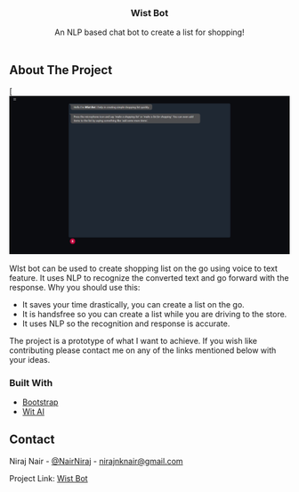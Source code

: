 <br />
<p align="center">
  <h3 align="center">Wist Bot</h3>
  <p align="center">
    An NLP based chat bot to create a list for shopping!
    <br />
    <br /
  </p>
</p>

<!-- ABOUT THE PROJECT -->
## About The Project

[![Product Name Screen Shot](dist/images/screenshot.png)

WIst bot can be used to create shopping list on the go using voice to text feature. It uses NLP to recognize the converted text and go forward with the response.
Why you should use this:
* It saves your time drastically, you can create a list on the go.
* It is handsfree so you can create a list while you are driving to the store.
* It uses NLP so the recognition and response is accurate.

The project is a prototype of what I want to achieve. If you wish like contributing please contact me on any of the links mentioned below with your ideas.

### Built With

* [Bootstrap](https://getbootstrap.com)
* [Wit AI](https://wit.ai/)


<!-- CONTACT -->
## Contact

Niraj Nair - [@NairNiraj](https://twitter.com/NairNiraj) - nirajnknair@gmail.com

Project Link: [Wist Bot](https://github.com/NirajNair/Wist-Bot)
